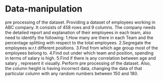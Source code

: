 # Data-manipulation
pre processing of the dataset. 
Providing a dataset of employees working in ABC company. It consists of 458 rows and 9 columns. The company needs the detailed report and explanation of their employees in each team, also need to identify the following:
1.How many are there in each Team and the percentage splitting with respect to the total employees.
2.Segregate the employees w.r.t different positions.
3.Find from which age group most of the employees belong to.
4.Find out under which team and position, spending in terms of salary is high.
5.Find if there is any correlation between age and salary , represent it visually.
Perform pre processing of the dataset. Also, the column height is having incorrect data, changing the data of that particular column with any random numbers between 150 and 180.
